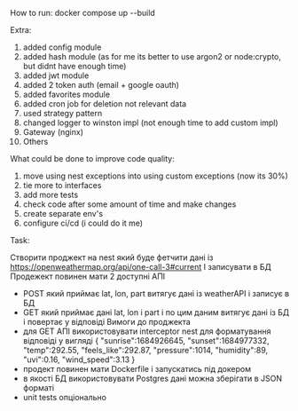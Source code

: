 How to run:
docker compose up --build

Extra:
1. added config module
2. added hash module (as for me its better to use argon2 or node:crypto, but didnt have enough time)
3. added jwt module
4. added 2 token auth (email + google oauth)
5. added favorites module
6. added cron job for deletion not relevant data
7. used strategy pattern
8. changed logger to winston impl (not enough time to add custom impl)
9. Gateway (nginx)
10. Others

What could be done to improve code quality:
1. move using nest exceptions into using custom exceptions (now its 30%)
2. tie more to interfaces 
3. add more tests
4. check code after some amount of time and make changes
5. create separate env's
6. configure ci/cd (i could do it me)

Task:

Створити проджект на nest який буде фетчити дані із
https://openweathermap.org/api/one-call-3#current
І записувати в БД
Продежект повинен мати 2 доступні АПІ
 - POST який приймає lat, lon, part витягує дані із weatherAPI і записує в БД
 - GET який приймає дані lat, lon і part і по цим даним витягує дані із БД і повертає
у відповіді
Вимоги до проджекта
 - для GET АПІ використовувати interceptor nest для форматування відповіді у вигляді
{
 "sunrise":1684926645,
 "sunset":1684977332,
 "temp":292.55,
 "feels_like":292.87,
 "pressure":1014,
 "humidity":89,
 "uvi":0.16,
 "wind_speed":3.13
}
 - продект повинен мати Dockerfile і запускатись під докером
 - в якості БД використовувати Postgres дані можна зберігати в JSON форматі
 - unit tests опціонально

